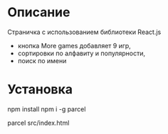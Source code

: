 # Описание
Страничка с использованием библиотеки React.js
- кнопка More games добавляет 9 игр, 
- сортировки по алфавиту и популярности, 
- поиск по имени

# Установка

npm install
npm i -g parcel

parcel src/index.html

